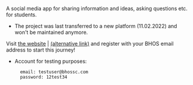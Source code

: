 A social media app for sharing information and ideas, asking questions etc. for students.

* The project was last transferred to a new platform (11.02.2022) and won't be maintained anymore.

Visit [the website](https://bhossc.herokuapp.com) | [(alternative link)](https://bhossc.onrender.com) and register with your BHOS email address to start this journey!

* Account for testing purposes:
          
        email: testuser@bhossc.com     
        password: 12test34
